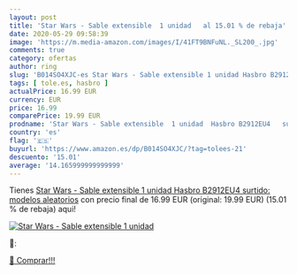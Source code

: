 ```yaml
---
layout: post
title: 'Star Wars - Sable extensible  1 unidad   al 15.01 % de rebaja'
date: 2020-05-29 09:58:39
image: 'https://m.media-amazon.com/images/I/41FT9BNFuNL._SL200_.jpg'
comments: true
category: ofertas
author: ring
slug: 'B014SO4XJC-es Star Wars - Sable extensible 1 unidad Hasbro B2912EU4...'
tags: [ tole.es, hasbro ]
actualPrice: 16.99 EUR
currency: EUR
price: 16.99
comparePrice: 19.99 EUR
prodname: 'Star Wars - Sable extensible  1 unidad  Hasbro B2912EU4   surtido: modelos aleatorios'
country: 'es'
flag: '🇪🇸'
buyurl: 'https://www.amazon.es/dp/B014SO4XJC/?tag=tolees-21'
descuento: '15.01'
average: '14.165999999999999'
---
```


Tienes [Star Wars - Sable extensible  1 unidad  Hasbro B2912EU4   surtido: modelos aleatorios](https://www.amazon.es/dp/B014SO4XJC/?tag=tolees-21) con precio final de  16.99 EUR (original: 19.99 EUR) (15.01 %  de rebaja) aqui!

[![Star Wars - Sable extensible  1 unidad  ](https://m.media-amazon.com/images/I/41FT9BNFuNL._SL200_.jpg)](https://www.amazon.es/dp/B014SO4XJC/?tag=tolees-21)

🔎:


[🛒 Comprar!!!](https://www.amazon.es/dp/B014SO4XJC/?tag=tolees-21)
